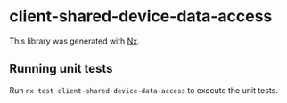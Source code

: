 # client-shared-device-data-access

This library was generated with [Nx](https://nx.dev).

## Running unit tests

Run `nx test client-shared-device-data-access` to execute the unit tests.
